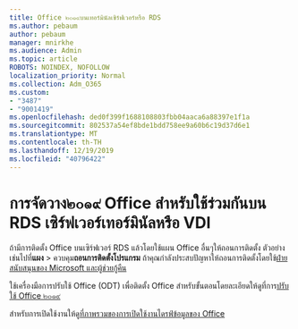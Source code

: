 ```yaml
---
title: Office ๒๐๑๙บนเทอร์มินัลเซิร์ฟเวอร์หรือ RDS
ms.author: pebaum
author: pebaum
manager: mnirkhe
ms.audience: Admin
ms.topic: article
ROBOTS: NOINDEX, NOFOLLOW
localization_priority: Normal
ms.collection: Adm_O365
ms.custom:
- "3487"
- "9001419"
ms.openlocfilehash: ded0f399f1688108803fbb04aaca6a88397e1f1a
ms.sourcegitcommit: 802537a54ef8bde1bdd758ee9a60b6c19d37d6e1
ms.translationtype: MT
ms.contentlocale: th-TH
ms.lasthandoff: 12/19/2019
ms.locfileid: "40796422"
---
```

# <a name="deploying-office-2019-for-shared-use-on-rds-terminal-server-or-vdi"></a>การจัดวาง๒๐๑๙ Office สำหรับใช้ร่วมกันบน RDS เซิร์ฟเวอร์เทอร์มินัลหรือ VDI

ถ้ามีการติดตั้ง Office บนเซิร์ฟเวอร์ RDS แล้วโดยใช้แผน Office อื่นๆให้ถอนการติดตั้ง ตัวอย่างเช่นไปที่**แผง** > ควบคุม**ถอนการติดตั้งโปรแกรม** ถ้าคุณกำลังประสบปัญหาให้ถอนการติดตั้งโดยใช้[ฝ่ายสนับสนุนของ Microsoft และผู้ช่วยกู้คืน](https://aka.ms/SARA-OfficeUninstall-Alchemy) 

ใช้เครื่องมือการปรับใช้ Office (ODT) เพื่อติดตั้ง Office สำหรับขั้นตอนโดยละเอียดให้ดูที่การ[ปรับใช้ Office ๒๐๑๙](https://docs.microsoft.com/deployoffice/office2019/deploy)

สำหรับการเปิดใช้งานให้ดู[ที่ภาพรวมของการเปิดใช้งานไดรฟ์ข้อมูลของ Office](https://docs.microsoft.com/deployoffice/vlactivation/plan-volume-activation-of-office)